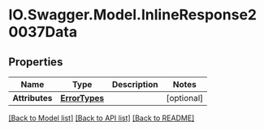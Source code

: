 # IO.Swagger.Model.InlineResponse20037Data
## Properties

Name | Type | Description | Notes
------------ | ------------- | ------------- | -------------
**Attributes** | [**ErrorTypes**](ErrorTypes.md) |  | [optional] 

[[Back to Model list]](../README.md#documentation-for-models) [[Back to API list]](../README.md#documentation-for-api-endpoints) [[Back to README]](../README.md)

